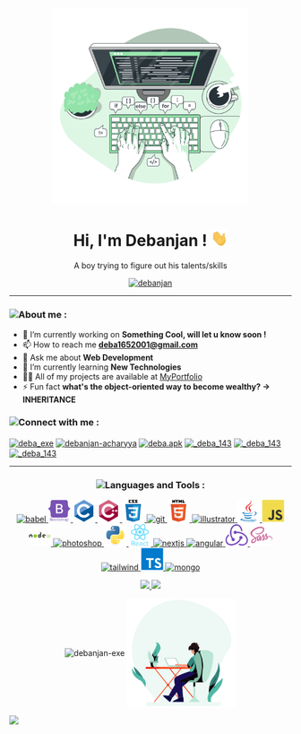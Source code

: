 <h1 align="center"><img src="https://github.com/debanjan-exe/debanjan-exe/blob/main/Code%20typing-bro.png?raw=true" width="350px"></h1>

<h1 align="center">Hi, I'm Debanjan ! <img src="https://github.com/ABSphreak/ABSphreak/blob/master/gifs/Hi.gif" width="30px"></h1>
<p align="center">A boy trying to figure out his talents/skills</p>
<!---
<p align="center"> <a href="https://github.com/ryo-ma/github-profile-trophy"><img src="https://github-profile-trophy.vercel.app/?username=debanjan-exe" alt="debanjan-exe" /></a> </p>
https://cdn.dribbble.com/users/1626229/screenshots/14978408/media/55048f248647c65901935800b5838be6.jpg
--->

<p align="center"> <a href="https://github.com/ryo-ma/github-profile-trophy"><img src="https://github-profile-trophy.vercel.app/?username=kumarnurav9811" alt="debanjan" /></a> </p>

<!-- <img align="right" alt="Person coding gif" src="https://github.com/chandan-reddy-k/chandan-reddy-k/blob/master/assets/coding.gif" width="350" /> -->


---
<h3 align="left"><img src="https://raw.githubusercontent.com/innng/innng/master/assets/kyubey.gif" width="40">About me : </h3>
<!-- <img align="right" alt="Coding" width="350" src="https://raw.githubusercontent.com/abhisheknaiidu/abhisheknaiidu/master/code.gif?compress=1&resize=900x600"> -->

- 🔭 I’m currently working on **Something Cool, will let u know soon !**
- 📫 How to reach me **deba1652001@gmail.com**
- 💬 Ask me about **Web Development**
- 🌱 I’m currently learning **New Technologies**
- 👨‍💻 All of my projects are available at [MyPortfolio](https://debanjan.netlify.app/)
- ⚡ Fun fact **what's the object-oriented way to become wealthy? -> INHERITANCE**

<h3 align="left"><img src="https://c.tenor.com/ZMlLPnfpTdQAAAAi/phone-ringing.gif" width="25">Connect with me :</h3>
<p align="left">
<a href="https://twitter.com/deba_exe" target="blank"><img align="center" src="https://raw.githubusercontent.com/rahuldkjain/github-profile-readme-generator/master/src/images/icons/Social/twitter.svg" alt="deba_exe" height="30" width="40" /></a>
<a href="https://linkedin.com/in/debanjan-acharyya" target="blank"><img align="center" src="https://raw.githubusercontent.com/rahuldkjain/github-profile-readme-generator/master/src/images/icons/Social/linked-in-alt.svg" alt="debanjan-acharyya" height="30" width="40" /></a>
<a href="https://fb.com/deba.apk" target="blank"><img align="center" src="https://raw.githubusercontent.com/rahuldkjain/github-profile-readme-generator/master/src/images/icons/Social/facebook.svg" alt="deba.apk" height="30" width="40" /></a>
<a href="https://instagram.com/_deba_143" target="blank"><img align="center" src="https://raw.githubusercontent.com/rahuldkjain/github-profile-readme-generator/master/src/images/icons/Social/instagram.svg" alt="_deba_143" height="30" width="40" /></a>
<a href="https://dev.to/debanjan_exe" target="_blank"><img align="center" src="https://iconape.com/wp-content/png_logo_vector/dev-to.png" alt="_deba_143" height="30" width="30" /></a>
<a href="https://auth.geeksforgeeks.org/user/debanjan01" target="_blank"><img align="center" src="https://media.geeksforgeeks.org/wp-content/uploads/20210224040124/JSBinCollaborativeJavaScriptDebugging6-300x160.png" alt="_deba_143" height="30" width="55" /></a>
</p>

---

<h3 align="center"><img src="https://media.giphy.com/media/WUlplcMpOCEmTGBtBW/giphy.gif" width="30">Languages and Tools : </h3>
<p align="center"> <a href="https://babeljs.io/" target="_blank"> <img src="https://www.vectorlogo.zone/logos/babeljs/babeljs-icon.svg" alt="babel" width="40" height="40"/> </a> <a href="https://getbootstrap.com" target="_blank"> <img src="https://raw.githubusercontent.com/devicons/devicon/master/icons/bootstrap/bootstrap-plain-wordmark.svg" alt="bootstrap" width="40" height="40"/> </a> <a href="https://www.cprogramming.com/" target="_blank"> <img src="https://raw.githubusercontent.com/devicons/devicon/master/icons/c/c-original.svg" alt="c" width="40" height="40"/> </a> <a href="https://www.w3schools.com/cpp/" target="_blank"> <img src="https://raw.githubusercontent.com/devicons/devicon/master/icons/cplusplus/cplusplus-original.svg" alt="cplusplus" width="40" height="40"/> </a> <a href="https://www.w3schools.com/css/" target="_blank"> <img src="https://raw.githubusercontent.com/devicons/devicon/master/icons/css3/css3-original-wordmark.svg" alt="css3" width="40" height="40"/> </a> <a href="https://git-scm.com/" target="_blank"> <img src="https://www.vectorlogo.zone/logos/git-scm/git-scm-icon.svg" alt="git" width="40" height="40"/> </a> <a href="https://www.w3.org/html/" target="_blank"> <img src="https://raw.githubusercontent.com/devicons/devicon/master/icons/html5/html5-original-wordmark.svg" alt="html5" width="40" height="40"/> </a> <a href="https://www.adobe.com/in/products/illustrator.html" target="_blank"> <img src="https://www.vectorlogo.zone/logos/adobe_illustrator/adobe_illustrator-icon.svg" alt="illustrator" width="40" height="40"/> </a> <a href="https://www.java.com" target="_blank"> <img src="https://raw.githubusercontent.com/devicons/devicon/master/icons/java/java-original.svg" alt="java" width="40" height="40"/> </a> <a href="https://developer.mozilla.org/en-US/docs/Web/JavaScript" target="_blank"> <img src="https://raw.githubusercontent.com/devicons/devicon/master/icons/javascript/javascript-original.svg" alt="javascript" width="40" height="40"/> </a> <a href="https://nodejs.org" target="_blank"> <img src="https://raw.githubusercontent.com/devicons/devicon/master/icons/nodejs/nodejs-original-wordmark.svg" alt="nodejs" width="40" height="40"/> </a> <a href="https://www.photoshop.com/en" target="_blank"> <img src="https://upload.wikimedia.org/wikipedia/commons/thumb/a/af/Adobe_Photoshop_CC_icon.svg/1051px-Adobe_Photoshop_CC_icon.svg.png" alt="photoshop" width="40" height="40"/> </a> <a href="https://www.python.org" target="_blank"> <img src="https://raw.githubusercontent.com/devicons/devicon/master/icons/python/python-original.svg" alt="python" width="40" height="40"/> </a> <a href="https://reactjs.org/" target="_blank"> <img src="https://raw.githubusercontent.com/devicons/devicon/master/icons/react/react-original-wordmark.svg" alt="react" width="40" height="40"/> </a> <a href="https://nextjs.org/" target="_blank"> <img src="https://upload.wikimedia.org/wikipedia/commons/thumb/8/8e/Nextjs-logo.svg/800px-Nextjs-logo.svg.png" alt="nextjs" width="60" height="40"/> </a> <a href="https://angular.io/" target="_blank"> <img src="https://seeklogo.com/images/A/angular-logo-CF8B6B5B10-seeklogo.com.png" alt="angular" width="40" height="40"/> </a> <a href="https://redux.js.org" target="_blank"> <img src="https://raw.githubusercontent.com/devicons/devicon/master/icons/redux/redux-original.svg" alt="redux" width="40" height="40"/> </a> <a href="https://sass-lang.com" target="_blank"> <img src="https://raw.githubusercontent.com/devicons/devicon/master/icons/sass/sass-original.svg" alt="sass" width="40" height="40"/> </a> <a href="https://tailwindcss.com/" target="_blank"> <img src="https://www.vectorlogo.zone/logos/tailwindcss/tailwindcss-icon.svg" alt="tailwind" width="40" height="40"/> </a> <a href="https://www.typescriptlang.org/" target="_blank"> <img src="https://raw.githubusercontent.com/devicons/devicon/master/icons/typescript/typescript-original.svg" alt="typescript" width="40" height="40"/> </a> <a href="https://www.mongodb.com/" target="_blank"> <img src="https://upload.wikimedia.org/wikipedia/commons/thumb/9/93/MongoDB_Logo.svg/2560px-MongoDB_Logo.svg.png" alt="mongo" width="120" height="40"/> </a> </p>

<!-- <a href="https://www.adobe.com/products/xd.html" target="_blank"> <img src="https://cdn.worldvectorlogo.com/logos/adobe-xd.svg" alt="xd" width="40" height="40"/> </a> -->

<p align="center">
  <a href="https://github.com/debanjan-exe">
    <img height="180em" src="https://github-readme-stats.vercel.app/api?username=debanjan-exe&theme=tokyonight&show_icons=true" />
    <img height="180em" src="https://github-readme-stats.vercel.app/api/top-langs/?username=debanjan-exe&theme=tokyonight&layout=compact" />
  </a>
</p>

<p align="center">
  <img align="center" src="https://github-readme-streak-stats.herokuapp.com/?user=debanjan-exe&" alt="debanjan-exe" />
  <img align="center" alt="Person coding gif" src="https://github.com/chandan-reddy-k/chandan-reddy-k/blob/master/assets/coding.gif" width="195" />
</p>
<!---<img align="center" alt="Code gif" src="https://github.com/chandan-reddy-k/chandan-reddy-k/blob/master/assets/coding-freak.gif" width="100%" /> --->

<img src="https://imgur.com/rilHVxA.png"/>
